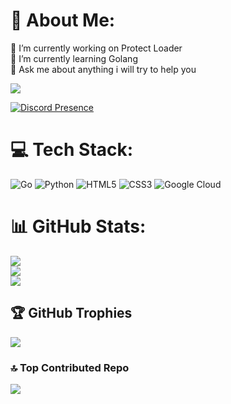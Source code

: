# 💫 About Me:
🔭 I’m currently working on Protect Loader<br>🌱 I’m currently learning Golang<br>💬 Ask me about anything i will try to help you

![](https://komarev.com/ghpvc/?username=furax124)

[![Discord Presence](https://lanyard.cnrad.dev/api/1137723560593465405)](https://discord.com/users/1137723560593465405)
# 💻 Tech Stack:
![Go](https://img.shields.io/badge/go-%2300ADD8.svg?style=for-the-badge&logo=go&logoColor=white) ![Python](https://img.shields.io/badge/python-3670A0?style=for-the-badge&logo=python&logoColor=ffdd54) ![HTML5](https://img.shields.io/badge/html5-%23E34F26.svg?style=for-the-badge&logo=html5&logoColor=white) ![CSS3](https://img.shields.io/badge/css3-%231572B6.svg?style=for-the-badge&logo=css3&logoColor=white) ![Google Cloud](https://img.shields.io/badge/GoogleCloud-%234285F4.svg?style=for-the-badge&logo=google-cloud&logoColor=white)
# 📊 GitHub Stats:
![](https://github-readme-stats.vercel.app/api?username=furax124&theme=shadow_blue&hide_border=false&include_all_commits=true&count_private=true)<br/>
![](https://github-readme-streak-stats.herokuapp.com/?user=furax124&theme=shadow_blue&hide_border=false)<br/>
![](https://github-readme-stats.vercel.app/api/top-langs/?username=furax124&theme=shadow_blue&hide_border=false&include_all_commits=true&count_private=true&layout=compact)

## 🏆 GitHub Trophies
![](https://github-profile-trophy.vercel.app/?username=furax124&theme=radical&no-frame=true&no-bg=false&margin-w=4)

### 🔝 Top Contributed Repo
![](https://github-contributor-stats.vercel.app/api?username=furax124&limit=5&theme=shadow_blue&combine_all_yearly_contributions=true)
